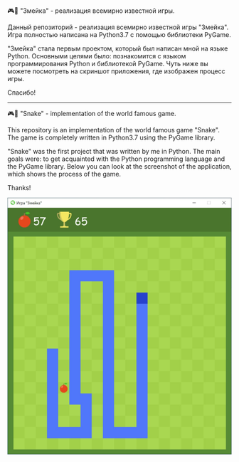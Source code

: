 🎮🐍 "Змейка" - реализация всемирно известной игры. 

Данный репозиторий - реализация всемирно известной игры "Змейка". Игра полностью написана на Python3.7 с помощью библиотеки PyGame.

"Змейка" стала первым проектом, который был написан мной на языке Python. Основными целями было: 
познакомится с языком программирования Python и библиотекой PyGame. Чуть ниже вы можете посмотреть на скриншот приложения, где изображен процесс игры.

Спасибо!

---------------------------------------------------

🎮🐍 "Snake" - implementation of the world famous game. 

This repository is an implementation of the world famous game "Snake". The game is completely written in Python3.7 using the PyGame library.

"Snake" was the first project that was written by me in Python. The main goals were: 
to get acquainted with the Python programming language and the PyGame library. Below you can look at the screenshot of the application, which shows the process of the game.

Thanks!

![](https://github.com/coder-chekunkov/Snake/blob/master/wiki_images/001.jpg)

